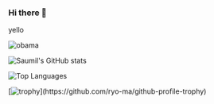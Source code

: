 ### Hi there 👋
yello

![obama](https://metrics.lecoq.io/saumilthecode?template=classic&fortune=1&languages=1&notable=1&base=header%2C%20activity%2C%20community%2C%20repositories%2C%20metadata&base.indepth=false&base.hireable=false&base.skip=false&languages=false&languages.limit=8&languages.threshold=0%25&languages.other=false&languages.colors=github&languages.sections=most-used&languages.indepth=false&languages.analysis.timeout=15&languages.analysis.timeout.repositories=7.5&languages.categories=markup%2C%20programming&languages.recent.categories=markup%2C%20programming&languages.recent.load=300&languages.recent.days=14&notable=false&notable.from=organization&notable.repositories=false&notable.indepth=false&notable.types=commit&notable.self=false&fortune=false&config.timezone=Asia%2FSingapore&config.octicon=true)

![Saumil's GitHub stats](https://github-readme-stats.vercel.app/api?username=saumilthecode&show_icons=true&theme=radical)

![Top Languages](https://github-readme-stats.vercel.app/api/top-langs/?username=saumilthecode&layout=compact&theme=radical)

[![trophy]([https://github-profile-trophy.vercel.app/?username=saumilthecode](https://github-profile-trophy.vercel.app/?username=saumil&theme=tokyonight))](https://github.com/ryo-ma/github-profile-trophy)
